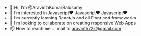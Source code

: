 - 👋 Hi, I’m @AravinthKumarBalusamy
- 👀 I’m interested in Javascript♥ Javascript♥ Javascript♥
- 🌱 I’m currently learning ReactJs and all Front end frameworks
- 💞️ I’m looking to collaborate on creating responsive Web Apps
- 📫 How to reach me ... mail to aravinth726@gmail.com

<!---
AravinthKumarBalusamy/AravinthKumarBalusamy is a ✨ special ✨ repository because its `README.md` (this file) appears on your GitHub profile.
You can click the Preview link to take a look at your changes.
--->

